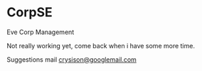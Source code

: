 CorpSE
======

Eve Corp Management

Not really working yet, come back when i have some more time.

Suggestions mail crysison@googlemail.com